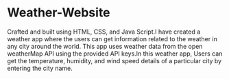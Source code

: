 # Weather-Website
Crafted and built using HTML, CSS, and Java Script.I have created a weather app where the users can get information related to the weather in any city around the world. This app uses weather data from the open weatherMap API using the provided API keys.In this weather app, Users can get the temperature, humidity, and wind speed details of a particular city by entering the city name.
